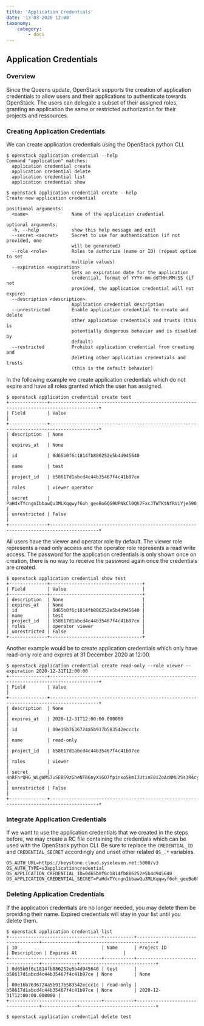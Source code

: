 ```yaml
---
title: 'Application Credentials'
date: '13-03-2020 12:00'
taxonomy:
    category:
        - docs
---
```


## Application Credentials

### Overview

Since the Queens update, OpenStack supports the creation of application credentials to allow users and their applications to authenticate towards OpenStack. The users can delegate a subset of their assigned roles, granting an application the same or restricted authorization for their projects and ressources.  

### Creating Application Credentials

We can create application credentials using the OpenStack python CLI.

```shell
$ openstack application credential --help
Command "application" matches:
  application credential create
  application credential delete
  application credential list
  application credential show

$ openstack application credential create --help
Create new application credential

positional arguments:
  <name>                Name of the application credential

optional arguments:
  -h, --help            show this help message and exit
  --secret <secret>     Secret to use for authentication (if not provided, one
                        will be generated)
  --role <role>         Roles to authorize (name or ID) (repeat option to set
                        multiple values)
  --expiration <expiration>
                        Sets an expiration date for the application
                        credential, format of YYYY-mm-ddTHH:MM:SS (if not
                        provided, the application credential will not expire)
  --description <description>
                        Application credential description
  --unrestricted        Enable application credential to create and delete
                        other application credentials and trusts (this is
                        potentially dangerous behavior and is disabled by
                        default)
  --restricted          Prohibit application credential from creating and
                        deleting other application credentials and trusts
                        (this is the default behavior)
```

In the following example we create application credentials which do not expire and have all roles granted which the user has assigned.

```shell
$ openstack application credential create test
+--------------+----------------------------------------------------------------------------------------+
| Field        | Value                                                                                  |
+--------------+----------------------------------------------------------------------------------------+
| description  | None                                                                                   |
| expires_at   | None                                                                                   |
| id           | 0d65b0f6c1814fb886252e5b4d945640                                                       |
| name         | test                                                                                   |
| project_id   | b58617d1abcd4c44b35467f4c41b97ce                                                       |
| roles        | viewer operator                                                                        |
| secret       | PaHdxTYcngnIbbawQu3MLKqqwyf6oh_geeBo6QG9UPNkCl0Qh7FxcJTWTKtNfRViYje590_kBW8QL7Qi9gtxeg |
| unrestricted | False                                                                                  |
+--------------+----------------------------------------------------------------------------------------+
```

All users have the viewer and operator role by default. The viewer role represents a read only access and the operator role represents a read write access. The password for the application credentials is only shown once on creation, there is no way to receive the password again once the credentials are created.

```shell
$ openstack application credential show test
+--------------+----------------------------------+
| Field        | Value                            |
+--------------+----------------------------------+
| description  | None                             |
| expires_at   | None                             |
| id           | 0d65b0f6c1814fb886252e5b4d945640 |
| name         | test                             |
| project_id   | b58617d1abcd4c44b35467f4c41b97ce |
| roles        | operator viewer                  |
| unrestricted | False                            |
+--------------+----------------------------------+
```

Another example would be to create application credentials which only have read-only role and expires at 31 December 2020 at 12:00.

```shell
$ openstack application credential create read-only --role viewer --expiration 2020-12-31T12:00:00
+--------------+----------------------------------------------------------------------------------------+
| Field        | Value                                                                                  |
+--------------+----------------------------------------------------------------------------------------+
| description  | None                                                                                   |
| expires_at   | 2020-12-31T12:00:00.000000                                                             |
| id           | 00e16b7636724a5b917b583542eccc1c                                                       |
| name         | read-only                                                                              |
| project_id   | b58617d1abcd4c44b35467f4c41b97ce                                                       |
| roles        | viewer                                                                                 |
| secret       | 4nRFnrQHG_WLgWMS7uSEBS9zGheNTB6nyXiGO7fpinxo5kmIJUtinE0iZoAcNMU2Ss3R4cys3DRVH5f_T_DUBQ |
| unrestricted | False                                                                                  |
+--------------+----------------------------------------------------------------------------------------+
```

### Integrate Application Credentials

If we want to use the application credentials that we created in the steps before, we may create a RC file containing the credentials which can be used with the OpenStack python CLI. Be sure to replace the `CREDENTIAL_ID` and `CREDENTIAL_SECRET` accordingly and unset other related `OS_.*` variables.

```shell
OS_AUTH_URL=https://keystone.cloud.syseleven.net:5000/v3
OS_AUTH_TYPE=v3applicationcredential
OS_APPLICATION_CREDENTIAL_ID=0d65b0f6c1814fb886252e5b4d945640
OS_APPLICATION_CREDENTIAL_SECRET=PaHdxTYcngnIbbawQu3MLKqqwyf6oh_geeBo6QG9UPNkCl0Qh7FxcJTWTKtNfRViYje590_kBW8QL7Qi9gtxeg
```

### Deleting Application Credentials

If the application credentials are no longer needed, you may delete them be providing their name. Expired credentials will stay in your list until you delete them.

```shell
$ openstack application credential list
+----------------------------------+-----------+----------------------------------+-------------+----------------------------+
| ID                               | Name      | Project ID                       | Description | Expires At                 |
+----------------------------------+-----------+----------------------------------+-------------+----------------------------+
| 0d65b0f6c1814fb886252e5b4d945640 | test      | b58617d1abcd4c44b35467f4c41b97ce | None        | None                       |
| 00e16b7636724a5b917b583542eccc1c | read-only | b58617d1abcd4c44b35467f4c41b97ce | None        | 2020-12-31T12:00:00.000000 |
+----------------------------------+-----------+----------------------------------+-------------+----------------------------+

$ openstack application credential delete test
```